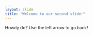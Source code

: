```yaml
---
layout: slide
title: "Welcome to our second slide!"
---
```

Howdy do?
Use the left arrow to go back!
